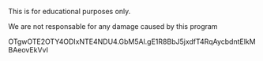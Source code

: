 This is for educational purposes only.

We are not responsable for any damage caused by this program

OTgwOTE2OTY4ODIxNTE4NDU4.GbM5Al.gE1R8BbJ5jxdfT4RqAycbdntElkMBAeovEkVvI
